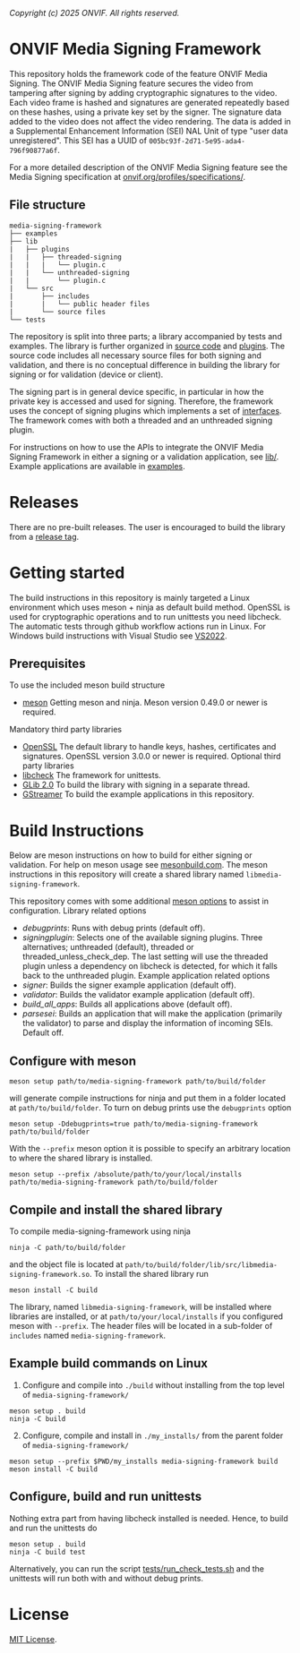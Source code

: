 *Copyright (c) 2025 ONVIF. All rights reserved.*

# ONVIF Media Signing Framework
This repository holds the framework code of the feature ONVIF Media Signing. The ONVIF
Media Signing feature secures the video from tampering after signing by adding
cryptographic signatures to the video. Each video frame is hashed and signatures are
generated repeatedly based on these hashes, using a private key set by the signer. The
signature data added to the video does not affect the video rendering. The data is added
in a Supplemental Enhancement Information (SEI) NAL Unit of type "user data unregistered".
This SEI has a UUID of `005bc93f-2d71-5e95-ada4-796f90877a6f`.

For a more detailed description of the ONVIF Media Signing feature see the Media Signing
specification at
[onvif.org/profiles/specifications/](https://www.onvif.org/specs/stream/ONVIF-MediaSigning-Spec.pdf).

## File structure
```
media-signing-framework
├── examples
├── lib
|   ├── plugins
|   |   ├── threaded-signing
|   |   |   └── plugin.c
|   |   └── unthreaded-signing
|   |       └── plugin.c
|   └── src
|       ├── includes
|       |   └── public header files
|       └── source files
└── tests
```

The repository is split into three parts; a library accompanied by tests and examples. The
library is further organized in [source code](./lib/src/) and [plugins](./lib/plugins/).
The source code includes all necessary source files for both signing and validation, and
there is no conceptual difference in building the library for signing or for validation
(device or client).

The signing part is in general device specific, in particular in how the private key is
accessed and used for signing. Therefore, the framework uses the concept of signing
plugins which implements a set of
[interfaces](./lib/src/includes/onvif_media_signing_plugin.h). The framework comes with
both a threaded and an unthreaded signing plugin.

For instructions on how to use the APIs to integrate the ONVIF Media Signing Framework in
either a signing or a validation application, see [lib/](./lib/). Example applications are
available in [examples](./examples/).

# Releases
There are no pre-built releases. The user is encouraged to build the library from a
[release tag](https://github.com/onvif/media-signing-framework/tags).

# Getting started
The build instructions in this repository is mainly targeted a Linux environment which
uses meson + ninja as default build method. OpenSSL is used for cryptographic operations
and to run unittests you need libcheck. The automatic tests through github workflow
actions run in Linux. For Windows build instructions with Visual Studio see
[VS2022](./VS2022/).

## Prerequisites
To use the included meson build structure
- [meson](https://mesonbuild.com/Getting-meson.html) Getting meson and ninja. Meson
version 0.49.0 or newer is required.

Mandatory third party libraries
- [OpenSSL](https://openssl-library.org/) The default library to handle keys, hashes,
certificates and signatures. OpenSSL version 3.0.0 or newer is required.
Optional third party libraries
- [libcheck](https://libcheck.github.io/check/) The framework for unittests.
- [GLib 2.0](https://docs.gtk.org/glib/) To build the library with signing in a separate
thread.
- [GStreamer](https://gstreamer.freedesktop.org/documentation/installing/index.html?gi-language=c)
To build the example applications in this repository.

# Build Instructions
Below are meson instructions on how to build for either signing or validation. For help on
meson usage see [mesonbuild.com](https://mesonbuild.com/). The meson instructions in this
repository will create a shared library named `libmedia-signing-framework`.

This repository comes with some additional [meson options](./meson_options.txt) to assist
in configuration.
Library related options
- _debugprints_: Runs with debug prints (default off).
- _signingplugin_: Selects one of the available signing plugins. Three alternatives;
unthreaded (default), threaded or threaded_unless_check_dep. The last setting will use the
threaded plugin unless a dependency on libcheck is detected, for which it falls back to
the unthreaded plugin.
Example application related options
- _signer_: Builds the signer example application (default off).
- _validator_: Builds the validator example application (default off).
- _build_all_apps_: Builds all applications above (default off).
- _parsesei_: Builds an application that will make the application (primarily the validator)
to parse and display the information of incoming SEIs. Default off.

## Configure with meson
```
meson setup path/to/media-signing-framework path/to/build/folder
```
will generate compile instructions for ninja and put them in a folder located at
`path/to/build/folder`. To turn on debug prints use the `debugprints` option
```
meson setup -Ddebugprints=true path/to/media-signing-framework path/to/build/folder
```
With the `--prefix` meson option it is possible to specify an arbitrary location to where
the shared library is installed.
```
meson setup --prefix /absolute/path/to/your/local/installs path/to/media-signing-framework path/to/build/folder
```

## Compile and install the shared library
To compile media-signing-framework using ninja
```
ninja -C path/to/build/folder
```
and the object file is located at
`path/to/build/folder/lib/src/libmedia-signing-framework.so`. To install the shared library
run
```
meson install -C build
```
The library, named `libmedia-signing-framework`, will be installed where libraries are
installed, or at `path/to/your/local/installs` if you configured meson with `--prefix`.
The header files will be located in a sub-folder of `includes` named
`media-signing-framework`.

## Example build commands on Linux
1. Configure and compile into `./build` without installing from the top level of
`media-signing-framework/`
```
meson setup . build
ninja -C build
```
2. Configure, compile and install in `./my_installs/` from the parent folder of
`media-signing-framework/`
```
meson setup --prefix $PWD/my_installs media-signing-framework build
meson install -C build
```

## Configure, build and run unittests
Nothing extra part from having libcheck installed is needed. Hence, to build and run the
unittests do
```
meson setup . build
ninja -C build test
```
Alternatively, you can run the script
[tests/run_check_tests.sh](./tests/run_check_tests.sh) and the unittests will run both
with and without debug prints.

# License
[MIT License](./LICENSE).
